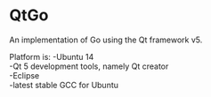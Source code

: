 # QtGo
An implementation of Go using the Qt framework v5.

Platform is:
-Ubuntu 14  
-Qt 5 development tools, namely Qt creator  
-Eclipse  
-latest stable GCC for Ubuntu  

